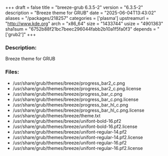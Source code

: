 +++
draft = false
title = "breeze-grub 6.3.5-2"
version = "6.3.5-2"
description = "Breeze theme for GRUB"
date = "2025-06-04T13:43:02"
aliases = "/packages/218257"
categories = ['plasma']
upstreamurl = "http://www.kde.org"
arch = "x86_64"
size = "1433744"
usize = "4901363"
sha1sum = "6752b88f21bc7beec296044fabb2b10a1f5fa0f3"
depends = "['grub2']"
+++
### Description: 
Breeze theme for GRUB

### Files: 
* /usr/share/grub/themes/breeze/progress_bar2_c.png
* /usr/share/grub/themes/breeze/progress_bar2_c.png.license
* /usr/share/grub/themes/breeze/progress_bar_c.png
* /usr/share/grub/themes/breeze/progress_bar_c.png.license
* /usr/share/grub/themes/breeze/progress_bar_hl_c.png
* /usr/share/grub/themes/breeze/progress_bar_hl_c.png.license
* /usr/share/grub/themes/breeze/theme.txt
* /usr/share/grub/themes/breeze/unifont-bold-16.pf2
* /usr/share/grub/themes/breeze/unifont-bold-16.pf2.license
* /usr/share/grub/themes/breeze/unifont-regular-14.pf2
* /usr/share/grub/themes/breeze/unifont-regular-14.pf2.license
* /usr/share/grub/themes/breeze/unifont-regular-16.pf2
* /usr/share/grub/themes/breeze/unifont-regular-16.pf2.license
